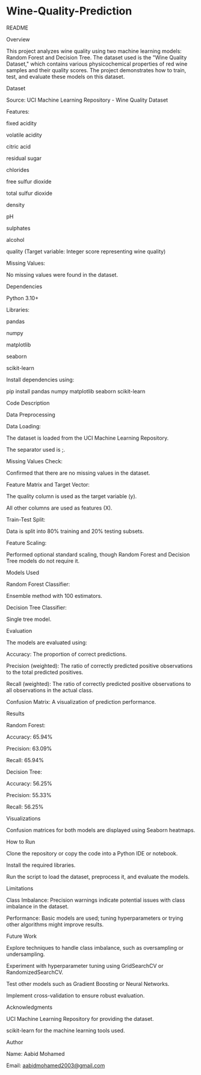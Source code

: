# Wine-Quality-Prediction
README

Overview

This project analyzes wine quality using two machine learning models: Random Forest and Decision Tree. The dataset used is the "Wine Quality Dataset," which contains various physicochemical properties of red wine samples and their quality scores. The project demonstrates how to train, test, and evaluate these models on this dataset.

Dataset

Source: UCI Machine Learning Repository - Wine Quality Dataset

Features:

fixed acidity

volatile acidity

citric acid

residual sugar

chlorides

free sulfur dioxide

total sulfur dioxide

density

pH

sulphates

alcohol

quality (Target variable: Integer score representing wine quality)

Missing Values:

No missing values were found in the dataset.

Dependencies

Python 3.10+

Libraries:

pandas

numpy

matplotlib

seaborn

scikit-learn

Install dependencies using:

pip install pandas numpy matplotlib seaborn scikit-learn

Code Description

Data Preprocessing

Data Loading:

The dataset is loaded from the UCI Machine Learning Repository.

The separator used is ;.

Missing Values Check:

Confirmed that there are no missing values in the dataset.

Feature Matrix and Target Vector:

The quality column is used as the target variable (y).

All other columns are used as features (X).

Train-Test Split:

Data is split into 80% training and 20% testing subsets.

Feature Scaling:

Performed optional standard scaling, though Random Forest and Decision Tree models do not require it.

Models Used

Random Forest Classifier:

Ensemble method with 100 estimators.

Decision Tree Classifier:

Single tree model.

Evaluation

The models are evaluated using:

Accuracy: The proportion of correct predictions.

Precision (weighted): The ratio of correctly predicted positive observations to the total predicted positives.

Recall (weighted): The ratio of correctly predicted positive observations to all observations in the actual class.

Confusion Matrix: A visualization of prediction performance.

Results

Random Forest:

Accuracy: 65.94%

Precision: 63.09%

Recall: 65.94%

Decision Tree:

Accuracy: 56.25%

Precision: 55.33%

Recall: 56.25%

Visualizations

Confusion matrices for both models are displayed using Seaborn heatmaps.

How to Run

Clone the repository or copy the code into a Python IDE or notebook.

Install the required libraries.

Run the script to load the dataset, preprocess it, and evaluate the models.

Limitations

Class Imbalance: Precision warnings indicate potential issues with class imbalance in the dataset.

Performance: Basic models are used; tuning hyperparameters or trying other algorithms might improve results.

Future Work

Explore techniques to handle class imbalance, such as oversampling or undersampling.

Experiment with hyperparameter tuning using GridSearchCV or RandomizedSearchCV.

Test other models such as Gradient Boosting or Neural Networks.

Implement cross-validation to ensure robust evaluation.

Acknowledgments

UCI Machine Learning Repository for providing the dataset.

scikit-learn for the machine learning tools used.

Author

Name: Aabid Mohamed

Email: aabidmohamed2003@gmail.com
